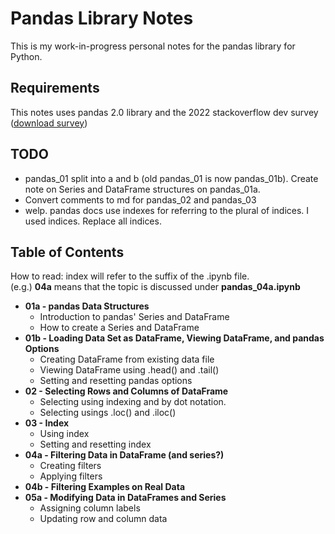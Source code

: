 # Pandas Library Notes
This is my work-in-progress personal notes for the pandas library for Python.  

## Requirements
This notes uses pandas 2.0 library and the 2022 stackoverflow dev survey ([download survey](https://info.stackoverflowsolutions.com/rs/719-EMH-566/images/stack-overflow-developer-survey-2022.zip))

## TODO
- pandas_01 split into a and b (old pandas_01 is now pandas_01b). Create note on Series and DataFrame structures on pandas_01a.
- Convert comments to md for pandas_02 and pandas_03
- welp. pandas docs use indexes for referring to the plural of indices. I used indices. Replace all indices.

## Table of Contents
How to read: index will refer to the suffix of the .ipynb file.  
(e.g.) **04a** means that the topic is discussed under **pandas_04a.ipynb**  

* **01a - pandas Data Structures**
  * Introduction to pandas' Series and DataFrame
  * How to create a Series and DataFrame
* **01b - Loading Data Set as DataFrame, Viewing DataFrame, and pandas Options**
  * Creating DataFrame from existing data file
  * Viewing DataFrame using .head() and .tail()
  * Setting and resetting pandas options
* **02 - Selecting Rows and Columns of DataFrame**
  * Selecting using indexing and by dot notation.
  * Selecting usings .loc() and .iloc()
* **03 - Index**
  * Using index
  * Setting and resetting index
* **04a - Filtering Data in DataFrame (and series?)**
  * Creating filters
  * Applying filters
* **04b - Filtering Examples on Real Data**
* **05a - Modifying Data in DataFrames and Series**
  * Assigning column labels
  * Updating row and column data